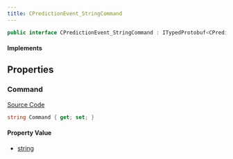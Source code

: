 ```yaml
---
title: CPredictionEvent_StringCommand
---
```


```csharp
public interface CPredictionEvent_StringCommand : ITypedProtobuf<CPredictionEvent_StringCommand>, INativeHandle
```

#### Implements

## Properties

### Command

[Source Code](https://github.com/swiftly-solution/swiftlys2/blob/main/managed/src/SwiftlyS2.Generated/Protobufs/Interfaces/CPredictionEvent_StringCommand.cs#L13)

```csharp
string Command { get; set; }
```

#### Property Value

- [string](https://learn.microsoft.com/dotnet/api/system.string)

